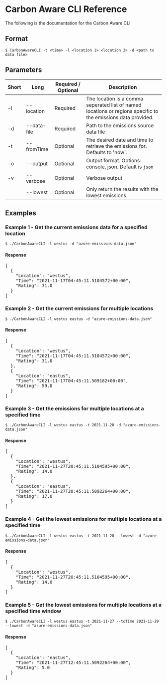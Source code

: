 # Carbon Aware CLI Reference

The following is the documentation for the Carbon Aware CLI

## Format

`$ CarbonAwareCLI -t <time> -l <location 1> <location 2> -d <path to data file>`


## Parameters

| Short  | Long         | Required / Optional | Description | 
|--------|--------------|---------------------|-------------|
| -l     | --location   | Required            |  The location is a comma seperated list of named locations or regions specific to the emissions data provided.           |
| -d     | --data-file  | Required            | Path to the emissions source data file | 
| -t     | --fromTime   | Optional            |  The desired date and time to retrieve the emissions for.  Defaults to 'now'. |
| -o     | --output     | Optional            | Output format.  Options: console, json.  Default is `json` | 
| -v     | --verbose    | Optional            | Verbose output | 
|        | --lowest     | Optional            | Only return the results with the lowest emissions.  |

## Examples

### Example 1 - Get the current emissions data for a specified location
`$ ./CarbonAwareCLI -l westus -d "azure-emissions-data.json"`
#### Response
<pre>
[
  {
    "Location": "westus",
    "Time": "2021-11-17T04:45:11.5104572+00:00",
    "Rating": 31.0
  }
]
</pre>

### Example 2 - Get the current emissions for multiple locations
 `$ ./CarbonAwareCLI -l westus eastus -d "azure-emissions-data.json"`
#### Response
<pre>
[
  {
    "Location": "westus",
    "Time": "2021-11-17T04:45:11.5104572+00:00",
    "Rating": 31.0
  },
  {
    "Location": "eastus",
    "Time": "2021-11-17T04:45:11.509182+00:00",
    "Rating": 59.0
  }
]
</pre>


### Example 3 - Get the emissions for multiple locations at a specified time
`$ ./CarbonAwareCLI -l westus eastus -t 2021-11-28 -d "azure-emissions-data.json"`
#### Response
<pre>
[
  {
    "Location": "westus",
    "Time": "2021-11-27T20:45:11.5104595+00:00",
    "Rating": 14.0
  },
  {
    "Location": "eastus",
    "Time": "2021-11-27T20:45:11.5092264+00:00",
    "Rating": 17.0
  }
]
</pre>

### Example 4 - Get the lowest emissions for multiple locations at a specified time 
`$ ./CarbonAwareCLI -l westus eastus -t 2021-11-28 --lowest -d "azure-emissions-data.json"`
#### Response
<pre>
[
  {
    "Location": "westus",
    "Time": "2021-11-27T20:45:11.5104595+00:00",
    "Rating": 14.0
  }
]
</pre>

### Example 5 - Get the lowest emissions for multiple locations at a specified time window
`$ ./CarbonAwareCLI -l westus eastus -t 2021-11-27 --toTime 2021-11-29 --lowest -d "azure-emissions-data.json"`
#### Response
<pre>
[
  {
    "Location": "eastus",
    "Time": "2021-11-27T12:45:11.5092264+00:00",
    "Rating": 5.0
  }
]
</pre>

